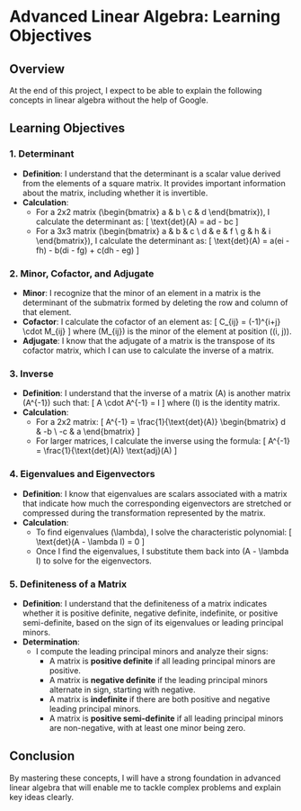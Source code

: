 # Advanced Linear Algebra: Learning Objectives

## Overview
At the end of this project, I expect to be able to explain the following concepts in linear algebra without the help of Google.

## Learning Objectives

### 1. Determinant
- **Definition**: I understand that the determinant is a scalar value derived from the elements of a square matrix. It provides important information about the matrix, including whether it is invertible.
- **Calculation**:
  - For a 2x2 matrix \(\begin{bmatrix} a & b \\ c & d \end{bmatrix}\), I calculate the determinant as:
    \[
    \text{det}(A) = ad - bc
    \]
  - For a 3x3 matrix \(\begin{bmatrix} a & b & c \\ d & e & f \\ g & h & i \end{bmatrix}\), I calculate the determinant as:
    \[
    \text{det}(A) = a(ei - fh) - b(di - fg) + c(dh - eg)
    \]

### 2. Minor, Cofactor, and Adjugate
- **Minor**: I recognize that the minor of an element in a matrix is the determinant of the submatrix formed by deleting the row and column of that element.
- **Cofactor**: I calculate the cofactor of an element as:
  \[
  C_{ij} = (-1)^{i+j} \cdot M_{ij}
  \]
  where \(M_{ij}\) is the minor of the element at position \((i, j)\).
- **Adjugate**: I know that the adjugate of a matrix is the transpose of its cofactor matrix, which I can use to calculate the inverse of a matrix.

### 3. Inverse
- **Definition**: I understand that the inverse of a matrix \(A\) is another matrix \(A^{-1}\) such that:
  \[
  A \cdot A^{-1} = I
  \]
  where \(I\) is the identity matrix.
- **Calculation**:
  - For a 2x2 matrix:
    \[
    A^{-1} = \frac{1}{\text{det}(A)} \begin{bmatrix} d & -b \\ -c & a \end{bmatrix}
    \]
  - For larger matrices, I calculate the inverse using the formula:
    \[
    A^{-1} = \frac{1}{\text{det}(A)} \text{adj}(A)
    \]

### 4. Eigenvalues and Eigenvectors
- **Definition**: I know that eigenvalues are scalars associated with a matrix that indicate how much the corresponding eigenvectors are stretched or compressed during the transformation represented by the matrix.
- **Calculation**:
  - To find eigenvalues \(\lambda\), I solve the characteristic polynomial:
    \[
    \text{det}(A - \lambda I) = 0
    \]
  - Once I find the eigenvalues, I substitute them back into \(A - \lambda I\) to solve for the eigenvectors.

### 5. Definiteness of a Matrix
- **Definition**: I understand that the definiteness of a matrix indicates whether it is positive definite, negative definite, indefinite, or positive semi-definite, based on the sign of its eigenvalues or leading principal minors.
- **Determination**:
  - I compute the leading principal minors and analyze their signs:
    - A matrix is **positive definite** if all leading principal minors are positive.
    - A matrix is **negative definite** if the leading principal minors alternate in sign, starting with negative.
    - A matrix is **indefinite** if there are both positive and negative leading principal minors.
    - A matrix is **positive semi-definite** if all leading principal minors are non-negative, with at least one minor being zero.

## Conclusion
By mastering these concepts, I will have a strong foundation in advanced linear algebra that will enable me to tackle complex problems and explain key ideas clearly.
